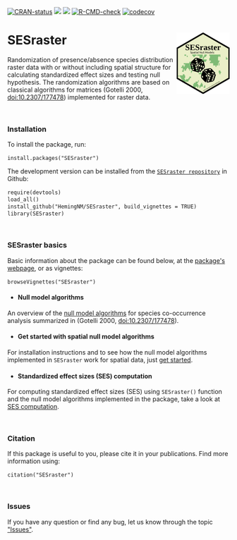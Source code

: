 <!-- badges: start -->

[![CRAN-status](https://www.r-pkg.org/badges/version/SESraster?color=green)](https://cran.r-project.org/package=SESraster)
[![](http://cranlogs.r-pkg.org/badges/grand-total/SESraster?color=green)](https://cran.r-project.org/package=SESraster)
[![](http://cranlogs.r-pkg.org/badges/SESraster?color=green)](https://cran.r-project.org/package=SESraster)
[![R-CMD-check](https://github.com/HemingNM/SESraster/actions/workflows/R-CMD-check.yaml/badge.svg)](https://github.com/HemingNM/SESraster/actions/workflows/R-CMD-check.yaml)
[![codecov](https://codecov.io/gh/HemingNM/SESraster/branch/master/graph/badge.svg?token=YJZHUXU5R7)](https://app.codecov.io/gh/HemingNM/SESraster)

<!-- badges: end -->

# SESraster <a href="https://hemingnm.github.io/SESraster/"><img src="man/figures/logo.png" alt="SESraster website" align="right" height="139"/></a>

Randomization of presence/absence species distribution raster data with
or without including spatial structure for calculating standardized
effect sizes and testing null hypothesis. The randomization algorithms
are based on classical algorithms for matrices (Gotelli 2000,
<doi:10.2307/177478>) implemented for raster data.

<br>

### Installation

To install the package, run:

```         
install.packages("SESraster")
```

The development version can be installed from the
[`SESraster repository`](https://github.com/HemingNM/SESraster) in
Github:

```         
require(devtools)
load_all()
install_github("HemingNM/SESraster", build_vignettes = TRUE)
library(SESraster)
```
<br>

### SESraster basics
Basic information about the package can be found below, at the 
[package's webpage](https://hemingnm.github.io/SESraster/), or as vignettes:

```         
browseVignettes("SESraster")
```
- #### Null model algorithms
An overview of the
[null model algorithms](vignette(%22v1-null-models%22,%20package=%22SESraster%22))
for species co-occurrence analysis summarized in (Gotelli 2000, <doi:10.2307/177478>).

- #### Get started with spatial null model algorithms
For installation instructions and to see how the null model algorithms
implemented in `SESraster` work for spatial data,
just [get started](vignette(%22v2-get-started%22,%20package=%22SESraster%22)).

- #### Standardized effect sizes (SES) computation 
For computing standardized effect sizes (SES) using `SESraster()` function and
the null model algorithms implemented in the package, take a look at [SES
computation](vignette(%22v3-SES-calculation%22,%20package=%22SESraster%22)).

<br>

### Citation

If this package is useful to you, please cite it in your publications.
Find more information using:

```         
citation("SESraster")
```
<br>
  
### Issues

If you have any question or find any bug, let us know through the topic
["Issues"](https://github.com/HemingNM/SESraster/issues).

<br>
  

